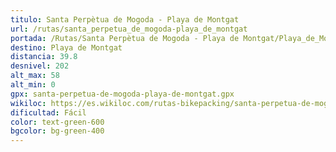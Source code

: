 ```yaml
---
titulo: Santa Perpètua de Mogoda - Playa de Montgat
url: /rutas/santa_perpetua_de_mogoda-playa_de_montgat
portada: /Rutas/Santa Perpètua de Mogoda - Playa de Montgat/Playa_de_Montgat_1.png
destino: Playa de Montgat
distancia: 39.8
desnivel: 202
alt_max: 58
alt_min: 0
gpx: santa-perpetua-de-mogoda-playa-de-montgat.gpx
wikiloc: https://es.wikiloc.com/rutas-bikepacking/santa-perpetua-de-mogoda-playa-de-montgat-185001274
dificultad: Fácil
color: text-green-600
bgcolor: bg-green-400
---
```


